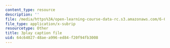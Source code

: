 ```yaml
---
content_type: resource
description: ''
file: /media/https%3A/open-learning-course-data-rc.s3.amazonaws.com/6-006-introduction-to-algorithms-spring-2020/64c6402748aea996ed84f20f94fb3008_IPSaG9RRc-k.srt
file_type: application/x-subrip
resourcetype: Other
title: 3play caption file
uid: 64c64027-48ae-a996-ed84-f20f94fb3008
---
```

